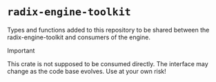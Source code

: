 # `radix-engine-toolkit`

Types and functions added to this repository to be shared between the radix-engine-toolkit and consumers of the engine.

> [!IMPORTANT]  
> This crate is not supposed to be consumed directly. The interface may change as the code base evolves. Use at your own risk!